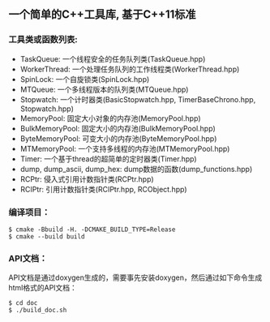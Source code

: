 ## 一个简单的C++工具库, 基于C++11标准

### 工具类或函数列表:

- TaskQueue: 一个线程安全的任务队列类(TaskQueue.hpp)
- WorkerThread: 一个处理任务队列的工作线程类(WorkerThread.hpp)
- SpinLock: 一个自旋锁类(SpinLock.hpp)
- MTQueue: 一个多线程版本的队列类(MTQueue.hpp)
- Stopwatch: 一个计时器类(BasicStopwatch.hpp, TimerBaseChrono.hpp, Stopwatch.hpp)
- MemoryPool: 固定大小对象的内存池(MemoryPool.hpp)
- BulkMemoryPool: 固定大小的内存池(BulkMemoryPool.hpp)
- ByteMemoryPool: 可变大小的内存池(ByteMemoryPool.hpp)
- MTMemoryPool: 一个支持多线程的内存池(MTMemoryPool.hpp)
- Timer: 一个基于thread的超简单的定时器类(Timer.hpp)
- dump, dump_ascii, dump_hex: dump数据的函数(dump_functions.hpp)
- RCPtr: 侵入式引用计数指针类(RCPtr.hpp)
- RCIPtr: 引用计数指针类(RCIPtr.hpp, RCObject.hpp)

### 编译项目：

```shell
$ cmake -Bbuild -H. -DCMAKE_BUILD_TYPE=Release  
$ cmake --build build
```

### API文档：

API文档是通过doxygen生成的，需要事先安装doxygen，然后通过如下命令生成html格式的API文档：

```shell
$ cd doc
$ ./build_doc.sh
```
